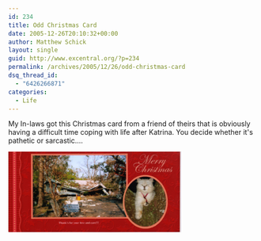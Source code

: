 ```yaml
---
id: 234
title: Odd Christmas Card
date: 2005-12-26T20:10:32+00:00
author: Matthew Schick
layout: single
guid: http://www.excentral.org/?p=234
permalink: /archives/2005/12/26/odd-christmas-card
dsq_thread_id:
  - "6426266871"
categories:
  - Life
---
```

My In-laws got this Christmas card from a friend of theirs that is obviously having a difficult time coping with life after Katrina.  You decide whether it's pathetic or sarcastic....

<a href="http://www.excentral.org/images/pathetic-xmas.png"><img src="/images/pathetic-xmas.png" alt="Christmas card" width="350"/></a>